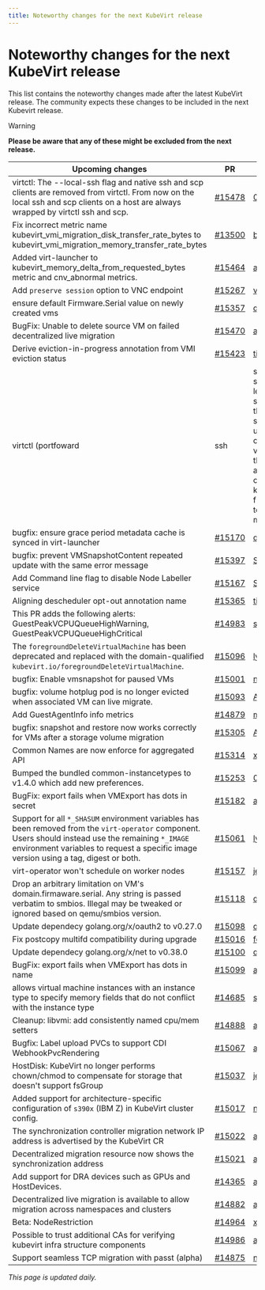 ```yaml
---
title: Noteworthy changes for the next KubeVirt release
---
```


# Noteworthy changes for the next KubeVirt release

This list contains the noteworthy changes made after the latest KubeVirt release. The community expects these changes to be included in the next Kubevirt release.

> [!WARNING]
> **Please be aware that any of these might be excluded from the next release.**

| Upcoming changes | PR                                                                   | Author                                          |
|------------------|----------------------------------------------------------------------|-------------------------------------------------|
| virtctl: The --local-ssh flag and native ssh and scp clients are removed from virtctl. From now on the local ssh and scp clients on a host are always wrapped by virtctl ssh and scp.  | [#15478](https://github.com/kubevirt/kubevirt/pull/15478) | [0xFelix](https://github.com/0xFelix) |
| Fix incorrect metric name kubevirt_vmi_migration_disk_transfer_rate_bytes to kubevirt_vmi_migration_memory_transfer_rate_bytes  | [#13500](https://github.com/kubevirt/kubevirt/pull/13500) | [brandboat](https://github.com/brandboat) |
| Added virt-launcher to kubevirt_memory_delta_from_requested_bytes metric and cnv_abnormal metrics.  | [#15464](https://github.com/kubevirt/kubevirt/pull/15464) | [avlitman](https://github.com/avlitman) |
| Add `preserve session` option to VNC endpoint  | [#15267](https://github.com/kubevirt/kubevirt/pull/15267) | [victortoso](https://github.com/victortoso) |
| ensure default Firmware.Serial value on newly created vms  | [#15357](https://github.com/kubevirt/kubevirt/pull/15357) | [dasionov](https://github.com/dasionov) |
| BugFix: Unable to delete source VM on failed decentralized live migration  | [#15470](https://github.com/kubevirt/kubevirt/pull/15470) | [awels](https://github.com/awels) |
| Derive eviction-in-progress annotation from VMI eviction status  | [#15423](https://github.com/kubevirt/kubevirt/pull/15423) | [tiraboschi](https://github.com/tiraboschi) |
| virtctl (portfoward|ssh|scp): Drop support for legacy dot syntax. In case the old dot syntax was used virtctl could ask for verification of the host key again. In some cases the known_hosts file might need to be updated manually.  | [#15475](https://github.com/kubevirt/kubevirt/pull/15475) | [0xFelix](https://github.com/0xFelix) |
| bugfix: ensure grace period metadata cache is synced in virt-launcher  | [#15170](https://github.com/kubevirt/kubevirt/pull/15170) | [dasionov](https://github.com/dasionov) |
| bugfix: prevent VMSnapshotContent repeated update with the same error message  | [#15397](https://github.com/kubevirt/kubevirt/pull/15397) | [ShellyKa13](https://github.com/ShellyKa13) |
| Add Command line flag to disable Node Labeller service  | [#15167](https://github.com/kubevirt/kubevirt/pull/15167) | [Sreeja1725](https://github.com/Sreeja1725) |
| Aligning descheduler opt-out annotation name  | [#15365](https://github.com/kubevirt/kubevirt/pull/15365) | [tiraboschi](https://github.com/tiraboschi) |
| This PR adds the following alerts: GuestPeakVCPUQueueHighWarning, GuestPeakVCPUQueueHighCritical  | [#14983](https://github.com/kubevirt/kubevirt/pull/14983) | [sradco](https://github.com/sradco) |
| The `foregroundDeleteVirtualMachine` has been deprecated and replaced with the domain-qualified `kubevirt.io/foregroundDeleteVirtualMachine`.  | [#15096](https://github.com/kubevirt/kubevirt/pull/15096) | [lyarwood](https://github.com/lyarwood) |
| bugfix: Enable vmsnapshot for paused VMs  | [#15001](https://github.com/kubevirt/kubevirt/pull/15001) | [noamasu](https://github.com/noamasu) |
| bugfix: volume hotplug pod is no longer evicted when associated VM can live migrate.  | [#15093](https://github.com/kubevirt/kubevirt/pull/15093) | [Acedus](https://github.com/Acedus) |
| Add GuestAgentInfo info metrics  | [#14879](https://github.com/kubevirt/kubevirt/pull/14879) | [machadovilaca](https://github.com/machadovilaca) |
| bugfix: snapshot and restore now works correctly for VMs after a storage volume migration  | [#15305](https://github.com/kubevirt/kubevirt/pull/15305) | [Acedus](https://github.com/Acedus) |
| Common Names are now enforce for aggregated API  | [#15314](https://github.com/kubevirt/kubevirt/pull/15314) | [xpivarc](https://github.com/xpivarc) |
| Bumped the bundled common-instancetypes to v1.4.0 which add new preferences.  | [#15253](https://github.com/kubevirt/kubevirt/pull/15253) | [0xFelix](https://github.com/0xFelix) |
| BugFix: export fails when VMExport has dots in secret  | [#15182](https://github.com/kubevirt/kubevirt/pull/15182) | [akalenyu](https://github.com/akalenyu) |
| Support for all `*_SHASUM` environment variables has been removed from the `virt-operator` component. Users should instead use the remaining `*_IMAGE` environment variables to request a specific image version using a tag, digest or both.  | [#15061](https://github.com/kubevirt/kubevirt/pull/15061) | [lyarwood](https://github.com/lyarwood) |
| virt-operator won't schedule on worker nodes  | [#15157](https://github.com/kubevirt/kubevirt/pull/15157) | [jean-edouard](https://github.com/jean-edouard) |
| Drop an arbitrary limitation on VM's domain.firmaware.serial. Any string is passed verbatim to smbios. Illegal may be tweaked or ignored based on qemu/smbios version.  | [#15118](https://github.com/kubevirt/kubevirt/pull/15118) | [dankenigsberg](https://github.com/dankenigsberg) |
| Update dependecy golang.org/x/oauth2 to v0.27.0  | [#15098](https://github.com/kubevirt/kubevirt/pull/15098) | [dominikholler](https://github.com/dominikholler) |
| Fix postcopy multifd compatibility during upgrade  | [#15016](https://github.com/kubevirt/kubevirt/pull/15016) | [fossedihelm](https://github.com/fossedihelm) |
| Update dependecy golang.org/x/net to v0.38.0  | [#15100](https://github.com/kubevirt/kubevirt/pull/15100) | [dominikholler](https://github.com/dominikholler) |
| BugFix: export fails when VMExport has dots in name  | [#15099](https://github.com/kubevirt/kubevirt/pull/15099) | [akalenyu](https://github.com/akalenyu) |
| allows virtual machine instances with an instance type to specify memory fields that do not conflict with the instance type  | [#14685](https://github.com/kubevirt/kubevirt/pull/14685) | [seanbanko](https://github.com/seanbanko) |
| Cleanup: libvmi: add consistently named cpu/mem setters  | [#14888](https://github.com/kubevirt/kubevirt/pull/14888) | [akalenyu](https://github.com/akalenyu) |
| Bugfix: Label upload PVCs to support CDI WebhookPvcRendering  | [#15067](https://github.com/kubevirt/kubevirt/pull/15067) | [alromeros](https://github.com/alromeros) |
| HostDisk: KubeVirt no longer performs chown/chmod to compensate for storage that doesn't support fsGroup  | [#15037](https://github.com/kubevirt/kubevirt/pull/15037) | [jean-edouard](https://github.com/jean-edouard) |
| Added support for architecture-specific configuration of `s390x` (IBM Z) in KubeVirt cluster config.  | [#15017](https://github.com/kubevirt/kubevirt/pull/15017) | [nekkunti](https://github.com/nekkunti) |
| The synchronization controller migration network IP address is advertised by the KubeVirt CR  | [#15022](https://github.com/kubevirt/kubevirt/pull/15022) | [awels](https://github.com/awels) |
| Decentralized migration resource now shows the synchronization address  | [#15021](https://github.com/kubevirt/kubevirt/pull/15021) | [awels](https://github.com/awels) |
| Add support for DRA devices such as GPUs and HostDevices.  | [#14365](https://github.com/kubevirt/kubevirt/pull/14365) | [alaypatel07](https://github.com/alaypatel07) |
| Decentralized live migration is available to allow migration across namespaces and clusters  | [#14882](https://github.com/kubevirt/kubevirt/pull/14882) | [awels](https://github.com/awels) |
| Beta: NodeRestriction  | [#14964](https://github.com/kubevirt/kubevirt/pull/14964) | [xpivarc](https://github.com/xpivarc) |
| Possible to trust additional CAs for verifying kubevirt infra structure components  | [#14986](https://github.com/kubevirt/kubevirt/pull/14986) | [awels](https://github.com/awels) |
| Support seamless TCP migration with passt (alpha)  | [#14875](https://github.com/kubevirt/kubevirt/pull/14875) | [nirdothan](https://github.com/nirdothan) |


_This page is updated daily._
